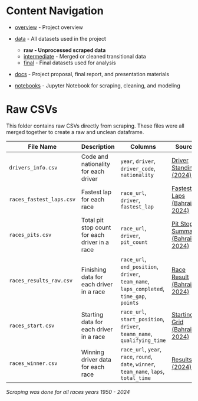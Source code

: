 # Content Navigation

- [overview](../../README.md) - Project overview

- [data](../../data/README.md) - All datasets used in the project
  - **raw - Unprocessed scraped data**
  - [intermediate](../../data/intermediate/README.md) - Merged or cleaned transitional data
  - [final](../../data/final/README.md) - Final datasets used for analysis
- [docs](../../docs/README.md) - Project proposal, final report, and presentation materials
- [notebooks](../../notebooks/README.md) - Jupyter Notebook for scraping, cleaning, and modeling

# Raw CSVs

This folder contains raw CSVs directly from scraping. These files were all merged together to create a raw and unclean dataframe.

| File Name                | Description                                    | Columns                                                                                   | Source                                   |
| ------------------------ | ---------------------------------------------- | ----------------------------------------------------------------------------------------- | ----------------------------------------- |
| `drivers_info.csv`       | Code and nationality for each driver           | `year`, `driver`, `driver_code`, `nationality`                                            | [Driver Standings (2024)](https://www.formula1.com/en/results/2024/drivers)
| `races_fastest_laps.csv` | Fastest lap for each race                      | `race_url`, `driver`, `fastest_lap`                                                       | [Fastest Laps (Bahrain 2024)](https://www.formula1.com/en/results/2024/races/1229/bahrain/fastest-laps)
| `races_pits.csv`         | Total pit stop count for each driver in a race | `race_url`, `driver`, `pit_count`                                                         | [Pit Stop Summary (Bahrain 2024)](https://www.formula1.com/en/results/2024/races/1229/bahrain/pit-stop-summary)
| `races_results_raw.csv`  | Finishing data for each driver in a race       | `race_url`, `end_position`, `driver`, `team_name`, `laps_completed`, `time_gap`, `points` | [Race Result (Bahrain 2024)](https://www.formula1.com/en/results/2024/races/1229/bahrain/race-result)
| `races_start.csv`        | Starting data for each driver in a race        | `race_url`, `start_position`, `driver`, `teamn_name`, `qualifying_time`                   | [Starting Grid (Bahrain 2024)](https://www.formula1.com/en/results/2024/races/1229/bahrain/starting-grid)
| `races_winner.csv`       | Winning driver data for each race              | `race_url`, `year`, `race`, `round`, `date`, `winner`, `team_name`, `laps`, `total_time`  | [Results (2024)](https://www.formula1.com/en/results/2024/races)

*Scraping was done for all races years 1950 - 2024*

